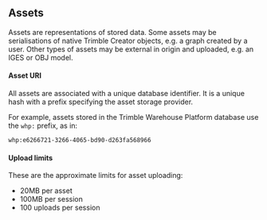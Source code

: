 ## Assets

Assets are representations of stored data. Some assets may be serialisations of native Trimble Creator objects, e.g. a graph created by a user. Other types of assets may be external in origin and uploaded, e.g. an IGES or OBJ model.

#### Asset URI

All assets are associated with a unique database identifier. It is a unique hash with a prefix specifying the asset storage provider.

For example, assets stored in the Trimble Warehouse Platform database use the `whp:` prefix, as in:

`whp:e6266721-3266-4065-bd90-d263fa568966`

#### Upload limits

These are the approximate limits for asset uploading:

* 20MB per asset
* 100MB per session
* 100 uploads per session
